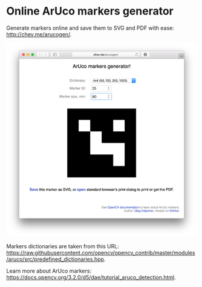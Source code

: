 Online ArUco markers generator
====

Generate markers online and save them to SVG and PDF with ease: http://chev.me/arucogen/.

<img src="arucogen.png" width="600px">

Markers dictionaries are taken from this URL:
https://raw.githubusercontent.com/opencv/opencv_contrib/master/modules/aruco/src/predefined_dictionaries.hpp.

Learn more about ArUco markers: https://docs.opencv.org/3.2.0/d5/dae/tutorial_aruco_detection.html.
